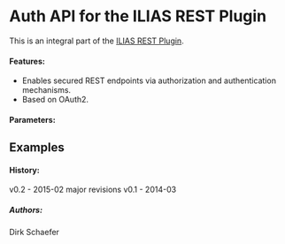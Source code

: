 Auth API for the ILIAS REST Plugin
======================================
This is an integral part of the [ILIAS REST Plugin](https://github.com/hrz.ilias/RESTPlugin).

#### Features:
* Enables secured REST endpoints via authorization and authentication mechanisms.
* Based on OAuth2.

#### Parameters:

Examples
---------

#### History:
v0.2 - 2015-02 major revisions
v0.1 - 2014-03

##### Authors:
Dirk Schaefer <schaefer at hrz.uni-marburg.de>